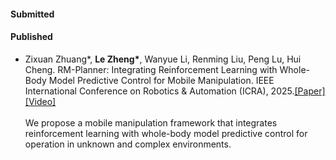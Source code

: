 #### Submitted



#### Published

- Zixuan Zhuang*, <strong>Le Zheng*</strong>, Wanyue Li, Renming Liu, Peng Lu, Hui Cheng. RM-Planner: Integrating Reinforcement Learning with Whole-Body Model Predictive Control for Mobile Manipulation. IEEE International Conference on Robotics & Automation (ICRA), 2025.[[Paper]](https://www.semanticscholar.org/paper/RM-Planner%3A-Integrating-Reinforcement-Learning-with-Zhuang-Zheng/9c61cbb5b2a0077563f687de93de555ed3d423bf)[[Video]](https://www.bilibili.com/video/BV1atQ6YqEdm/?spm_id_from=333.1387.homepage.video_card.click&vd_source=61b28f304640efcf0f36e45bc0e5e521)<br><br>
We propose a mobile manipulation framework that integrates reinforcement learning with whole-body model predictive control for operation in unknown and complex environments.


